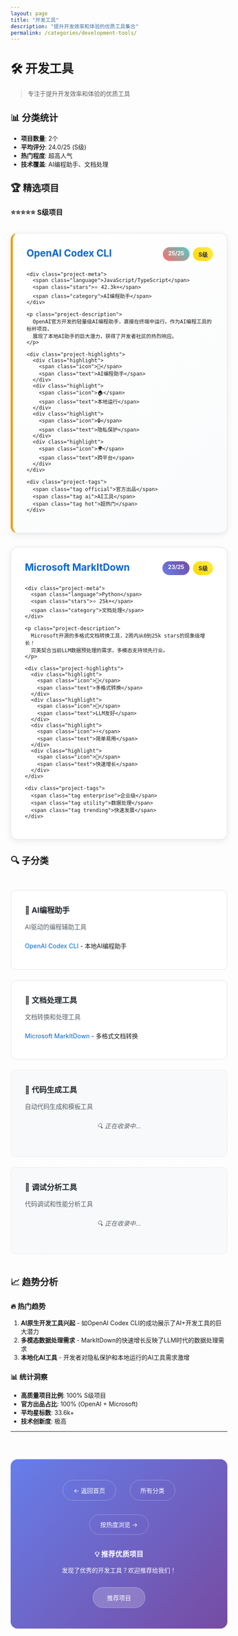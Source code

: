 ```yaml
---
layout: page
title: "开发工具"
description: "提升开发效率和体验的优质工具集合"
permalink: /categories/development-tools/
---
```


# 🛠️ 开发工具

> 专注于提升开发效率和体验的优质工具

## 📊 分类统计

- **项目数量**: 2个
- **平均评分**: 24.0/25 (S级)
- **热门程度**: 超高人气
- **技术覆盖**: AI编程助手、文档处理

## 🏆 精选项目

### ⭐⭐⭐⭐⭐ S级项目

<div class="projects-showcase">
  <div class="project-item featured">
    <div class="project-header">
      <h3><a href="openai-codex.html">OpenAI Codex CLI</a></h3>
      <div class="project-badges">
        <span class="rating-badge perfect">25/25</span>
        <span class="tier-badge s-tier">S级</span>
      </div>
    </div>
    
    <div class="project-meta">
      <span class="language">JavaScript/TypeScript</span>
      <span class="stars">⭐ 42.3k+</span>
      <span class="category">AI编程助手</span>
    </div>
    
    <p class="project-description">
      OpenAI官方开发的轻量级AI编程助手，直接在终端中运行。作为AI编程工具的标杆项目，
      展现了本地AI助手的巨大潜力，获得了开发者社区的热烈响应。
    </p>
    
    <div class="project-highlights">
      <div class="highlight">
        <span class="icon">🤖</span>
        <span class="text">AI编程助手</span>
      </div>
      <div class="highlight">
        <span class="icon">🏠</span>
        <span class="text">本地运行</span>
      </div>
      <div class="highlight">
        <span class="icon">🔒</span>
        <span class="text">隐私保护</span>
      </div>
      <div class="highlight">
        <span class="icon">🌍</span>
        <span class="text">跨平台</span>
      </div>
    </div>
    
    <div class="project-tags">
      <span class="tag official">官方出品</span>
      <span class="tag ai">AI工具</span>
      <span class="tag hot">超热门</span>
    </div>
  </div>

  <div class="project-item">
    <div class="project-header">
      <h3><a href="markitdown.html">Microsoft MarkItDown</a></h3>
      <div class="project-badges">
        <span class="rating-badge high">23/25</span>
        <span class="tier-badge s-tier">S级</span>
      </div>
    </div>
    
    <div class="project-meta">
      <span class="language">Python</span>
      <span class="stars">⭐ 25k+</span>
      <span class="category">文档处理</span>
    </div>
    
    <p class="project-description">
      Microsoft开源的多格式文档转换工具，2周内从0到25k stars的现象级增长！
      完美契合当前LLM数据预处理的需求，多模态支持领先行业。
    </p>
    
    <div class="project-highlights">
      <div class="highlight">
        <span class="icon">📄</span>
        <span class="text">多格式转换</span>
      </div>
      <div class="highlight">
        <span class="icon">🤖</span>
        <span class="text">LLM友好</span>
      </div>
      <div class="highlight">
        <span class="icon">⚡</span>
        <span class="text">简单易用</span>
      </div>
      <div class="highlight">
        <span class="icon">🚀</span>
        <span class="text">快速增长</span>
      </div>
    </div>
    
    <div class="project-tags">
      <span class="tag enterprise">企业级</span>
      <span class="tag utility">数据处理</span>
      <span class="tag trending">快速发展</span>
    </div>
  </div>
</div>

## 🔍 子分类

<div class="subcategories">
  <div class="subcategory-card">
    <h4>🤖 AI编程助手</h4>
    <p>AI驱动的编程辅助工具</p>
    <ul>
      <li><a href="openai-codex.html">OpenAI Codex CLI</a> - 本地AI编程助手</li>
    </ul>
  </div>
  
  <div class="subcategory-card">
    <h4>📄 文档处理工具</h4>
    <p>文档转换和处理工具</p>
    <ul>
      <li><a href="markitdown.html">Microsoft MarkItDown</a> - 多格式文档转换</li>
    </ul>
  </div>
  
  <div class="subcategory-card empty">
    <h4>🔧 代码生成工具</h4>
    <p>自动代码生成和模板工具</p>
    <p class="empty-note">🔍 正在收录中...</p>
  </div>
  
  <div class="subcategory-card empty">
    <h4>🐛 调试分析工具</h4>
    <p>代码调试和性能分析工具</p>
    <p class="empty-note">🔍 正在收录中...</p>
  </div>
</div>

## 📈 趋势分析

### 🔥 热门趋势
1. **AI原生开发工具兴起** - 如OpenAI Codex CLI的成功展示了AI+开发工具的巨大潜力
2. **多模态数据处理需求** - MarkItDown的快速增长反映了LLM时代的数据处理需求
3. **本地化AI工具** - 开发者对隐私保护和本地运行的AI工具需求激增

### 📊 统计洞察
- **高质量项目比例**: 100% S级项目
- **官方出品占比**: 100% (OpenAI + Microsoft)
- **平均星标数**: 33.6k+ 
- **技术创新度**: 极高

---

<div class="category-footer">
  <div class="navigation-links">
    <a href="../../" class="nav-link">← 返回首页</a>
    <a href="../" class="nav-link">所有分类</a>
    <a href="../../by-stars/" class="nav-link">按热度浏览 →</a>
  </div>
  
  <div class="suggest-project">
    <h3>💡 推荐优质项目</h3>
    <p>发现了优秀的开发工具？欢迎推荐给我们！</p>
    <a href="https://github.com/hewen1125/q-repository/issues" class="suggest-btn">推荐项目</a>
  </div>
</div>

<style>
.projects-showcase {
  display: grid;
  grid-template-columns: repeat(auto-fit, minmax(500px, 1fr));
  gap: 2rem;
  margin: 2rem 0;
}

.project-item {
  border: 1px solid #e1e4e8;
  border-radius: 16px;
  padding: 2rem;
  background: white;
  box-shadow: 0 4px 15px rgba(0,0,0,0.08);
  transition: all 0.3s ease;
}

.project-item:hover {
  box-shadow: 0 8px 30px rgba(0,0,0,0.15);
  transform: translateY(-5px);
}

.project-item.featured {
  border-left: 5px solid #f39c12;
  background: linear-gradient(135deg, #fff 0%, #fafbfc 100%);
}

.project-header {
  display: flex;
  justify-content: space-between;
  align-items: flex-start;
  margin-bottom: 1.5rem;
}

.project-header h3 {
  margin: 0;
  font-size: 1.4rem;
  font-weight: bold;
}

.project-header a {
  color: #0366d6;
  text-decoration: none;
}

.project-header a:hover {
  text-decoration: underline;
}

.project-badges {
  display: flex;
  gap: 0.5rem;
}

.rating-badge {
  padding: 0.4rem 0.8rem;
  border-radius: 20px;
  font-size: 0.8rem;
  font-weight: bold;
  color: white;
}

.rating-badge.perfect {
  background: linear-gradient(45deg, #FF6B6B, #4ECDC4);
}

.rating-badge.high {
  background: linear-gradient(45deg, #667eea, #764ba2);
}

.tier-badge {
  padding: 0.4rem 0.8rem;
  border-radius: 20px;
  font-size: 0.8rem;
  font-weight: bold;
}

.tier-badge.s-tier {
  background: linear-gradient(45deg, #ffd700, #ffed4e);
  color: #333;
}

.project-meta {
  display: flex;
  gap: 1rem;
  margin-bottom: 1.5rem;
  flex-wrap: wrap;
}

.project-meta span {
  padding: 0.3rem 0.8rem;
  background: #f1f3f4;
  border-radius: 15px;
  font-size: 0.85rem;
  font-weight: 500;
}

.project-description {
  color: #586069;
  line-height: 1.6;
  margin-bottom: 2rem;
  font-size: 1rem;
}

.project-highlights {
  display: grid;
  grid-template-columns: repeat(auto-fit, minmax(120px, 1fr));
  gap: 1rem;
  margin-bottom: 2rem;
}

.highlight {
  background: #f8f9fa;
  padding: 1rem;
  border-radius: 12px;
  text-align: center;
  transition: all 0.3s ease;
}

.highlight:hover {
  background: #e9ecef;
  transform: translateY(-2px);
}

.highlight .icon {
  display: block;
  font-size: 1.5rem;
  margin-bottom: 0.5rem;
}

.highlight .text {
  font-size: 0.85rem;
  color: #24292e;
  font-weight: 500;
}

.project-tags {
  display: flex;
  flex-wrap: wrap;
  gap: 0.5rem;
}

.tag {
  padding: 0.3rem 0.8rem;
  border-radius: 15px;
  font-size: 0.75rem;
  font-weight: 500;
  text-transform: uppercase;
}

.tag.official { background: #e3f2fd; color: #1976d2; }
.tag.ai { background: #f3e5f5; color: #7b1fa2; }
.tag.hot { background: #fff3e0; color: #f57c00; }
.tag.enterprise { background: #e8f5e8; color: #2e7d32; }
.tag.utility { background: #fff8e1; color: #f9a825; }
.tag.trending { background: #fce4ec; color: #c2185b; }

.subcategories {
  display: grid;
  grid-template-columns: repeat(auto-fit, minmax(280px, 1fr));
  gap: 1.5rem;
  margin: 3rem 0;
}

.subcategory-card {
  border: 1px solid #e1e4e8;
  border-radius: 12px;
  padding: 2rem;
  background: white;
  transition: all 0.3s ease;
}

.subcategory-card:hover {
  box-shadow: 0 4px 15px rgba(0,0,0,0.1);
  transform: translateY(-2px);
}

.subcategory-card.empty {
  background: #f8f9fa;
  border-style: dashed;
}

.subcategory-card h4 {
  margin: 0 0 1rem 0;
  color: #24292e;
  font-size: 1.1rem;
}

.subcategory-card p {
  color: #586069;
  margin-bottom: 1.5rem;
  font-size: 0.9rem;
}

.subcategory-card ul {
  list-style: none;
  padding: 0;
  margin: 0;
}

.subcategory-card li {
  margin-bottom: 0.8rem;
}

.subcategory-card a {
  color: #0366d6;
  text-decoration: none;
  font-size: 0.9rem;
}

.subcategory-card a:hover {
  text-decoration: underline;
}

.empty-note {
  color: #999;
  font-style: italic;
  text-align: center;
}

.category-footer {
  background: linear-gradient(135deg, #667eea 0%, #764ba2 100%);
  color: white;
  padding: 3rem;
  border-radius: 16px;
  margin-top: 4rem;
}

.navigation-links {
  display: flex;
  justify-content: center;
  gap: 2rem;
  margin-bottom: 2rem;
  flex-wrap: wrap;
}

.nav-link {
  color: white;
  text-decoration: none;
  padding: 0.8rem 1.5rem;
  border: 1px solid rgba(255,255,255,0.3);
  border-radius: 25px;
  transition: all 0.3s ease;
}

.nav-link:hover {
  background: rgba(255,255,255,0.2);
  transform: translateY(-2px);
}

.suggest-project {
  text-align: center;
}

.suggest-project h3 {
  margin: 0 0 1rem 0;
}

.suggest-btn {
  background: rgba(255,255,255,0.2);
  color: white;
  padding: 0.8rem 2rem;
  border-radius: 25px;
  text-decoration: none;
  border: 1px solid rgba(255,255,255,0.3);
  transition: all 0.3s ease;
  display: inline-block;
  margin-top: 1rem;
}

.suggest-btn:hover {
  background: rgba(255,255,255,0.3);
  transform: translateY(-2px);
}

@media (max-width: 768px) {
  .projects-showcase {
    grid-template-columns: 1fr;
  }
  
  .project-highlights {
    grid-template-columns: repeat(2, 1fr);
  }
  
  .navigation-links {
    flex-direction: column;
    text-align: center;
  }
}
</style>